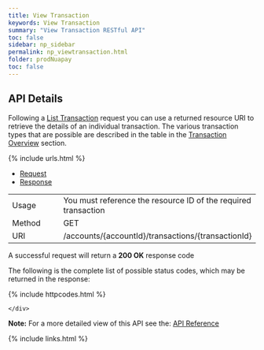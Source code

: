 ```yaml
---
title: View Transaction
keywords: View Transaction
summary: "View Transaction RESTful API"
toc: false
sidebar: np_sidebar
permalink: np_viewtransaction.html
folder: prodNuapay
toc: false
---
```


## API Details

Following a <a href= "np_listtransactions.html">List Transaction</a> request you can use a returned resource URI to retrieve the details of an individual transaction.
The various transaction types that are possible are described in the table in the <a href = "np_transactionoverview.html">Transaction Overview</a> section.

{% include urls.html %}

<ul id="profileTabs" class="nav nav-tabs">
    <li class="active"><a href="#profile" data-toggle="tab">Request</a></li>
    <li><a href="#about" data-toggle="tab">Response</a></li>
   
</ul>
  <div class="tab-content">
<div role="tabpanel" class="tab-pane active" id="profile">


  <table>
<colgroup>
<col width="30%" />
<col width="90%" />
</colgroup>

<tbody>
<tr>
<td markdown="span">Usage</td>
<td markdown="span">You must reference the resource ID of the required transaction</td>
</tr>
<tr>
<td markdown="span">Method</td>
<td markdown="span"><span class="label label-success">GET </span>
</td>
</tr>
<tr>
<td markdown="span">URI</td>
<td markdown="span">/accounts/{accountId}/transactions/{transactionId}
</td>
</tr>
</tbody>
</table>



</div>

<div role="tabpanel" class="tab-pane" id="about">
<p>A successful request will return a <b>200 OK</b> response code</p>
<p>The following is the complete list of possible status codes, which may be returned in the response:</p>
    {% include httpcodes.html %}
    
 
    </div>


</div>


<b>Note:</b> For a more detailed view of this API see the: <a href="https://docs.nuapay.com/v1/#view-transaction" target = '_blank'><i class="fa fa-cogs"></i> API Reference</a>


<!--{% include swaggerlink.html %}-->

{% include links.html %}
